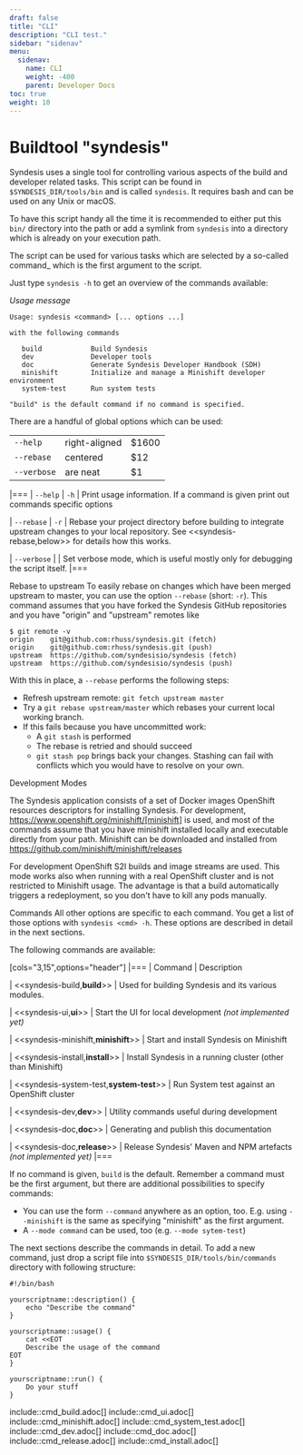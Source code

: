 ```yaml
---
draft: false
title: "CLI"
description: "CLI test."
sidebar: "sidenav"
menu:
  sidenav:
    name: CLI
    weight: -400
    parent: Developer Docs
toc: true
weight: 10
---
```



# Buildtool "syndesis"

Syndesis uses a single tool for controlling various aspects of the build and developer related tasks.
This script can be found in `$SYNDESIS_DIR/tools/bin` and is called `syndesis`.
It requires bash and can be used on any Unix or macOS.

To have this script handy all the time it is recommended to either put this `bin/` directory into the path or add a symlink from `syndesis` into a directory which is already on your execution path.

The script can be used for various tasks which are selected by a so-called command_ which is the first argument to the script.

Just type `syndesis -h` to get an overview of the commands available:

_Usage message_
```
Usage: syndesis <command> [... options ...]

with the following commands

   build            Build Syndesis
   dev              Developer tools
   doc              Generate Syndesis Developer Handbook (SDH)
   minishift        Initialize and manage a Minishift developer environment
   system-test      Run system tests

"build" is the default command if no command is specified.
```


There are a handful of global options which can be used:

||||
| ------------- |-------------| -----|
| `--help`      | right-aligned | $1600 |
| `--rebase`      | centered      |   $12 |
| `--verbose` | are neat      |    $1 |

|===
| `--help`
| `-h`
| Print usage information. If a command is given print out commands specific options

| `--rebase`
| `-r`
| Rebase your project directory before building to integrate upstream changes to your local repository. See <<syndesis-rebase,below>> for details how this works.

| `--verbose`
|
| Set verbose mode, which is useful mostly only for debugging the script itself.
|===

Rebase to upstream
To easily rebase on changes which have been merged upstream to master, you can use the option `--rebase` (short: `-r`).
This command assumes that you have forked the Syndesis GitHub repositories and you have "origin" and "upstream" remotes like

```
$ git remote -v
origin    git@github.com:rhuss/syndesis.git (fetch)
origin    git@github.com:rhuss/syndesis.git (push)
upstream  https://github.com/syndesisio/syndesis (fetch)
upstream  https://github.com/syndesisio/syndesis (push)
```

With this in place, a `--rebase` performs the following steps:

* Refresh upstream remote: `git fetch upstream master`
* Try a `git rebase upstream/master` which rebases your current local working branch.
* If this fails because you have uncommitted work:
  - A `git stash` is performed
  - The rebase is retried and should succeed
  - `git stash pop` brings back your changes. Stashing can fail with conflicts which you would have to resolve on your own.

Development Modes

The Syndesis application consists of a set of Docker images OpenShift resources descriptors for installing Syndesis.
For development, https://www.openshift.org/minishift/[minishift] is used, and most of the commands assume that you have minishift installed locally and executable directly from your path.
Minishift can be downloaded and installed from https://github.com/minishift/minishift/releases

For development OpenShift S2I builds and image streams are used.
This mode works also when running with a real OpenShift cluster and is not restricted to Minishift usage.
The advantage is that a build automatically triggers a redeployment, so you don't have to kill any pods manually.

Commands
All other options are specific to each command.
You get a list of those options with `syndesis <cmd> -h`.
These options are described in detail in the next sections.

The following commands are available:

[cols="3,15",options="header"]
|===
| Command
| Description

| <<syndesis-build,**build**>>
| Used for building Syndesis and its various modules.

| <<syndesis-ui,**ui**>>
| Start the UI for local development _(not implemented yet)_

| <<syndesis-minishift,**minishift**>>
| Start and install Syndesis on Minishift

| <<syndesis-install,**install**>>
| Install Syndesis in a running cluster (other than Minishift)

| <<syndesis-system-test,**system-test**>>
| Run System test against an OpenShift cluster

| <<syndesis-dev,**dev**>>
| Utility commands useful during development

| <<syndesis-doc,**doc**>>
| Generating and publish this documentation

| <<syndesis-doc,**release**>>
| Release Syndesis' Maven and NPM artefacts _(not implemented yet)_
|===

If no command is given, `build` is the default.
Remember a command must be the first argument, but there are additional possibilities to specify commands:

* You can use the form `--command` anywhere as an option, too. E.g. using  `--minishift` is the same as specifying "minishift" as the first argument.
* A `--mode command` can be used, too (e.g. `--mode sytem-test`)

The next sections describe the commands in detail.
To add a new command, just drop a script file into `$SYNDESIS_DIR/tools/bin/commands` directory with following structure:

```
#!/bin/bash

yourscriptname::description() {
    echo "Describe the command"
}

yourscriptname::usage() {
    cat <<EOT
    Describe the usage of the command
EOT
}

yourscriptname::run() {
    Do your stuff
}
```

include::cmd_build.adoc[]
include::cmd_ui.adoc[]
include::cmd_minishift.adoc[]
include::cmd_system_test.adoc[]
include::cmd_dev.adoc[]
include::cmd_doc.adoc[]
include::cmd_release.adoc[]
include::cmd_install.adoc[]

